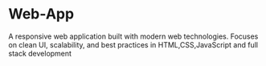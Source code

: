 # Web-App
A responsive web application built with modern web technologies. Focuses on clean UI, scalability, and best practices in HTML,CSS,JavaScript and full stack development
